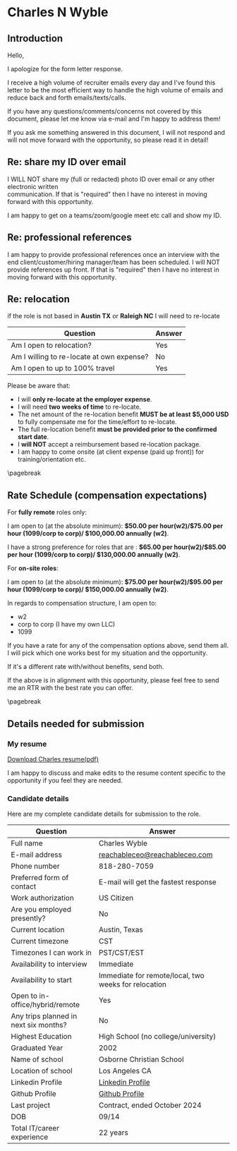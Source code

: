 # Charles N Wyble

## Introduction

Hello,

I apologize for the form letter response.

I receive a high volume of recruiter emails every day and I've found this letter to be the most efficient way to
handle the high volume of emails and reduce back and forth emails/texts/calls.

If you have any questions/comments/concerns not covered by this document, please let me know via e-mail and I'm happy to address them!

If you ask me something answered in this document, I will not respond and will not move forward with the opportunity, so please read it in detail!

## Re: share my ID over email

I WILL NOT share my (full or redacted) photo ID over email or any other electronic written  
communication. If that is "required" then I have no interest in moving forward with this opportunity.

I am happy to get on a teams/zoom/google meet etc call and show my ID.

## Re: professional references

I am happy to provide professional references once an interview with the end client/customer/hiring manager/team has been scheduled. I will NOT provide references up front. If that is "required" then I have no interest in moving forward with this opportunity.

## Re: relocation

if the role is not based in **Austin TX** or **Raleigh NC** I will need to re-locate

| Question                                  | Answer |
|-------------------------------------------|--------|
| Am I open to relocation?                  | Yes    |
| Am I willing to re-locate at own expense? | No     |
| Am I open to up to 100% travel            | Yes    |

Please be aware that:

- I will **only re-locate at the employer expense**.
- I will need **two weeks of time** to re-locate.
- The net amount of the re-location benefit **MUST be at least $5,000 USD** to fully compensate me for the time/effort to re-locate.
- The full re-location benefit **must be provided prior to the confirmed start date**.
- I **will NOT** accept a reimbursement based re-location package.
- I am happy to come onsite (at client expense (paid up front)) for training/orientation etc.

\pagebreak

## Rate Schedule (compensation expectations)

For **fully remote** roles only:

I am open to (at the absolute minimum): **\$50.00 per hour(w2)/\$75.00 per hour (1099/corp to corp)/ $100,000.00 annually (w2)**. 

I have a strong preference for roles that are : **\$65.00 per hour(w2)/\$85.00 per hour (1099/corp to corp)/ $130,000.00 annually (w2)**.

For **on-site roles**:

I am open to (at the absolute minimum): **\$75.00 per hour(w2)/\$95.00 per hour (1099/corp to corp)/ $150,000.00 annually (w2)**.

In regards to compensation structure, I am open to:

- w2
- corp to corp (I have my own LLC)
- 1099  

If you have a rate for any of the compensation options above, send them all. I will pick which one works best for my situation and the opportunity.

If it's a different rate with/without benefits, send both.

If the above is in alignment with this opportunity, please feel free to send me an RTR with the best rate you can offer.

\pagebreak

## Details needed for submission

### My resume

[Download Charles resume(pdf)](https://resume.reachableceo.com/job-board/CharlesNWyble-Resume.pdf)

I am happy to discuss and make edits to the resume content specific to the opportunity if you feel
they are needed.

### Candidate details  

Here are my complete candidate details for submission to the role.

| Question                              | Answer                                                                   |
|---------------------------------------|--------------------------------------------------------------------------|
| Full name                             | Charles Wyble                                                            |
| E-mail address                        | <reachableceo@reachableceo.com>                                          |
| Phone number                          | 818-280-7059                                                             |
| Preferred form of contact             | E-mail will get the fastest response                                     |
| Work authorization                    | US Citizen                                                               |
| Are you employed presently?           | No                                                                       |
| Current location                      | Austin, Texas                                                            |
| Current timezone                      | CST                                                                      |
| Timezones I can work in               | PST/CST/EST                                                              |
| Availability to interview             | Immediate                                                                |
| Availability to start                 | Immediate for remote/local, two weeks for relocation                     |
| Open to in-office/hybrid/remote       | Yes                                                                      |
| Any trips planned in next six months? | No                                                                       |
| Highest Education                     | High School (no college/university)                                      |
| Graduated Year                        | 2002                                                                     |
| Name of school                        | Osborne Christian School                                                 |
| Location of school                    | Los Angeles CA                                                           |
| Linkedin Profile                      | [Linkedin Profile](https://www.linkedin.com/in/charles-wyble-412007337/) |
| Github Profile                        | [Github Profile](https://www.github.com/ReachableCEO/)                   |
| Last project                          | Contract, ended October 2024                                             |
| DOB                                   | 09/14                                                                    |
| Total IT/career experience            | 22 years                                                                 |
